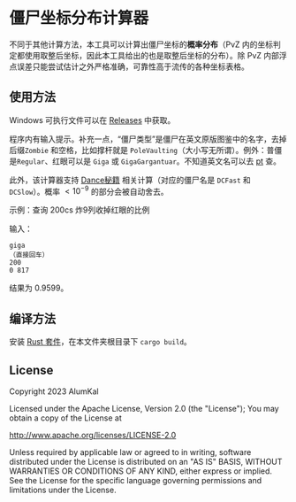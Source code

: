 # 僵尸坐标分布计算器

不同于其他计算方法，本工具可以计算出僵尸坐标的**概率分布**（PvZ 内的坐标判定都使用取整后坐标，因此本工具给出的也是取整后坐标的分布）。除 PvZ 内部浮点误差只能尝试估计之外严格准确，可靠性高于流传的各种坐标表格。

## 使用方法

Windows 可执行文件可以在 [Releases](https://github.com/alumkal/zombie-movement-calculator/releases) 中获取。

程序内有输入提示。补充一点，“僵尸类型”是僵尸在英文原版图鉴中的名字，去掉后缀`Zombie` 和空格，比如撑杆就是 `PoleVaulting`（大小写无所谓）。例外：普僵是`Regular`、红眼可以是 `Giga` 或 `GigaGargantuar`。不知道英文名可以去 [pt](https://pvz.tools/wiki/#%E5%83%B5%E5%B0%B8-1) 查。 

此外，该计算器支持 [Dance秘籍](https://tieba.baidu.com/p/7921781826) 相关计算（对应的僵尸名是 `DCFast` 和 `DCSlow`）。概率 $<10^{-9}$ 的部分会被自动舍去。

示例：查询 200cs 炸9列收掉红眼的比例

输入：

```plain
giga
（直接回车）  
200  
0 817  
```

结果为 0.9599。

## 编译方法

安装 [Rust 套件](https://rustup.rs)，在本文件夹根目录下 `cargo build`。

## License

Copyright 2023 AlumKal

Licensed under the Apache License, Version 2.0 (the "License");
You may obtain a copy of the License at

<http://www.apache.org/licenses/LICENSE-2.0>

Unless required by applicable law or agreed to in writing, software
distributed under the License is distributed on an "AS IS" BASIS,
WITHOUT WARRANTIES OR CONDITIONS OF ANY KIND, either express or implied.
See the License for the specific language governing permissions and
limitations under the License.


